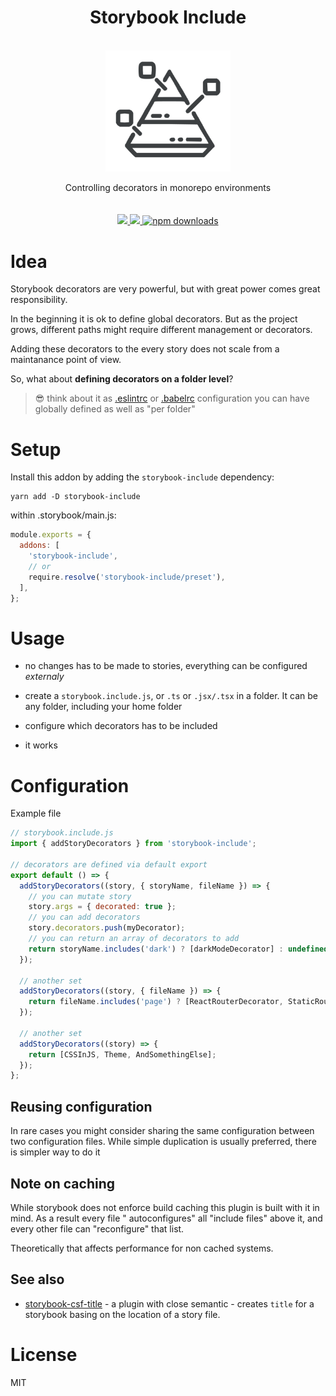 <div align="center">
  <h1>Storybook Include</h1>
  <br/>
  <img src="https://raw.githubusercontent.com/theKashey/storybook-include/main/assets/logo.png" alt="storybook include logo" width="200" align="center">
  <br/>
  <br/>
   Controlling decorators in monorepo environments
  <br/> 
  <br/>
  <br/>

  <a href="https://www.npmjs.com/package/storybook-include">
    <img src="https://img.shields.io/npm/v/storybook-include.svg?style=flat-square" />
  </a>

  <a href="https://travis-ci.com/github/theKashey/storybook-include">
    <img src="https://travis-ci.com/theKashey/storybook-include.svg" />
  </a>

  <a href="https://www.npmjs.com/package/storybook-include">
   <img src="https://img.shields.io/npm/dm/storybook-include.svg" alt="npm downloads">
  </a>
 <br/>
</div>

# Idea

Storybook decorators are very powerful, but with great power comes great responsibility.

In the beginning it is ok to define global decorators. But as the project grows, different paths might require different
management or decorators.

Adding these decorators to the every story does not scale from a maintanance point of view.

So, what about **defining decorators on a folder level**?

> 😎 think about it as [.eslintrc](https://eslint.org/docs/user-guide/configuring/configuration-files#cascading-and-hierarchy) or [.babelrc](https://babel.dev/docs/en/config-files#file-relative-configuration) configuration you can have globally defined as well as "per folder"

# Setup

Install this addon by adding the `storybook-include` dependency:

```
yarn add -D storybook-include
```

within .storybook/main.js:

```js
module.exports = {
  addons: [
    'storybook-include',
    // or
    require.resolve('storybook-include/preset'),
  ],
};
```

# Usage

- no changes has to be made to stories, everything can be configured _externaly_

- create a `storybook.include.js`, or `.ts` or `.jsx/.tsx` in a folder. It can be any folder, including your home folder
- configure which decorators has to be included
- it works

# Configuration

Example file

```js
// storybook.include.js
import { addStoryDecorators } from 'storybook-include';

// decorators are defined via default export
export default () => {
  addStoryDecorators((story, { storyName, fileName }) => {
    // you can mutate story
    story.args = { decorated: true };
    // you can add decorators
    story.decorators.push(myDecorator);
    // you can return an array of decorators to add
    return storyName.includes('dark') ? [darkModeDecorator] : undefined;
  });

  // another set
  addStoryDecorators((story, { fileName }) => {
    return fileName.includes('page') ? [ReactRouterDecorator, StaticRouterDecorator] : undefined;
  });

  // another set
  addStoryDecorators((story) => {
    return [CSSInJS, Theme, AndSomethingElse];
  });
};
```

## Reusing configuration

In rare cases you might consider sharing the same configuration between two configuration files.
While simple duplication is usually preferred, there is simpler way to do it

## Note on caching

While storybook does not enforce build caching this plugin is built with it in mind. As a result every file "
autoconfigures" all "include files" above it, and every other file can
"reconfigure" that list.

Theoretically that affects performance for non cached systems.

## See also

- [storybook-csf-title](https://github.com/atlassian-labs/babel-plugin-storybook-csf-title) - a plugin with close semantic - creates `title` for a storybook basing on the location of a story file.

# License

MIT
